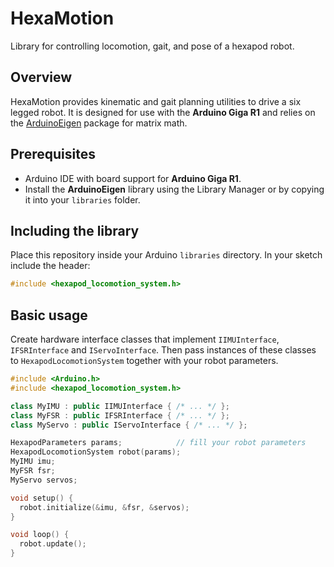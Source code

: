 # HexaMotion
Library for controlling locomotion, gait, and pose of a hexapod robot.

## Overview
HexaMotion provides kinematic and gait planning utilities to drive a six legged robot.  It is designed for use with the **Arduino Giga R1** and relies on the [ArduinoEigen](https://github.com/arduino-libraries/ArduinoEigen) package for matrix math.

## Prerequisites
- Arduino IDE with board support for **Arduino Giga R1**.
- Install the **ArduinoEigen** library using the Library Manager or by copying it into your `libraries` folder.

## Including the library
Place this repository inside your Arduino `libraries` directory.  In your sketch include the header:

```cpp
#include <hexapod_locomotion_system.h>
```

## Basic usage
Create hardware interface classes that implement `IIMUInterface`, `IFSRInterface` and `IServoInterface`.  Then pass instances of these classes to `HexapodLocomotionSystem` together with your robot parameters.

```cpp
#include <Arduino.h>
#include <hexapod_locomotion_system.h>

class MyIMU : public IIMUInterface { /* ... */ };
class MyFSR : public IFSRInterface { /* ... */ };
class MyServo : public IServoInterface { /* ... */ };

HexapodParameters params;            // fill your robot parameters
HexapodLocomotionSystem robot(params);
MyIMU imu;
MyFSR fsr;
MyServo servos;

void setup() {
  robot.initialize(&imu, &fsr, &servos);
}

void loop() {
  robot.update();
}
```

